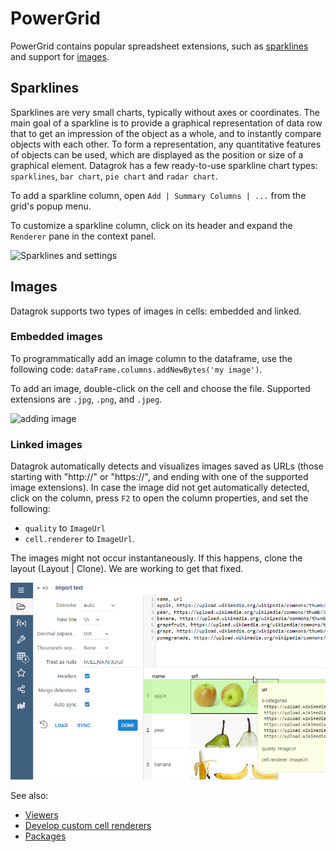 # PowerGrid

PowerGrid contains popular spreadsheet extensions, such as [sparklines](#sparklines) and support for [images](#images).

## Sparklines

Sparklines are very small charts, typically without axes or coordinates. The main goal of a sparkline is to provide a
graphical representation of data row that to get an impression of the object as a whole, and to
instantly compare objects with each other. To form a representation, any quantitative features of objects can
be used, which are displayed as the position or size of a graphical element. Datagrok has a few ready-to-use sparkline
chart types: `sparklines`, `bar chart`, `pie chart` and `radar chart`.

To add a sparkline column, open `Add | Summary Columns | ...` from the grid's popup menu.

To customize a sparkline column, click on its header and expand the `Renderer` pane in the context panel.

![Sparklines and settings](../../help/develop/how-to/custom-cell-renderers-sparklines-and-settings.gif "Sparklines and settings")

## Images

Datagrok supports two types of images in cells: embedded and linked.

### Embedded images

To programmatically add an image column to the dataframe, use the following
code:  ```dataFrame.columns.addNewBytes('my image')```.

To add an image, double-click on the cell and choose the file. Supported extensions are `.jpg`, `.png`, and `.jpeg`.

![adding image](../../help/develop/how-to/binary-cell-renderer.gif "adding image")

### Linked images

Datagrok automatically detects and visualizes images saved as URLs (those starting with "http://"
or "https://", and ending with one of the supported image extensions). In case the image did not
get automatically detected, click on the column, press `F2` to open the column properties, and set
the following:

* `quality` to `ImageUrl`
* `cell.renderer` to `ImageUrl`.

The images might not occur instantaneously. If this happens, clone the layout (Layout | Clone).
We are working to get that fixed.

![image-url-detection](images/image-url-detection.png)

See also:

* [Viewers](https://datagrok.ai/help/visualize/viewers)
* [Develop custom cell renderers](https://datagrok.ai/help/develop/how-to/custom-cell-renderers)
* [Packages](https://datagrok.ai/help/develop/#packages)
